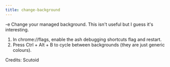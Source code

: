 ```yaml
---
title: change-background
---
```


-e 
Change your managed background. This isn't useful but I guess it's interesting.

1. In chrome://flags, enable the ash debugging shortcuts flag and restart.
2. Press Ctrl + Alt + B to cycle between backgrounds (they are just generic colours).

Credits: Scutoid
